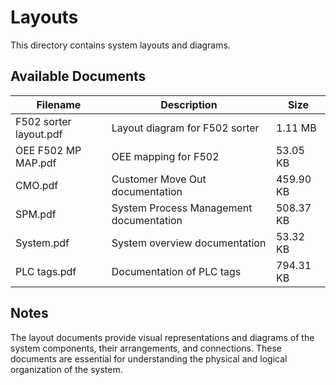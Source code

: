 # Layouts

This directory contains system layouts and diagrams.

## Available Documents

| Filename | Description | Size |
|----------|-------------|------|
| F502 sorter layout.pdf | Layout diagram for F502 sorter | 1.11 MB |
| OEE F502 MP MAP.pdf | OEE mapping for F502 | 53.05 KB |
| CMO.pdf | Customer Move Out documentation | 459.90 KB |
| SPM.pdf | System Process Management documentation | 508.37 KB |
| System.pdf | System overview documentation | 53.32 KB |
| PLC tags.pdf | Documentation of PLC tags | 794.31 KB |

## Notes

The layout documents provide visual representations and diagrams of the system components, their arrangements, and connections. These documents are essential for understanding the physical and logical organization of the system.
